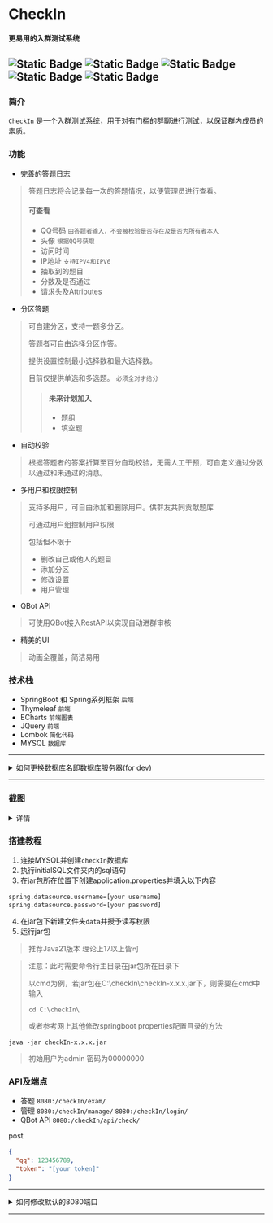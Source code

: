 # CheckIn

#### 更易用的入群测试系统
![Static Badge](https://img.shields.io/badge/Author-Etern-cyan)
![Static Badge](https://img.shields.io/badge/Language-Java-red)
![Static Badge](https://img.shields.io/badge/JavaRequire-21-red)
![Static Badge](https://img.shields.io/badge/Version-1.0.0-blue)
![Static Badge](https://img.shields.io/badge/Status-Developing-green)
---

### 简介

`CheckIn` 是一个入群测试系统，用于对有门槛的群聊进行测试，以保证群内成员的素质。

### 功能

- 完善的答题日志
> 答题日志将会记录每一次的答题情况，以便管理员进行查看。
>
> #### 可查看
> - QQ号码 `由答题者输入，不会被校验是否存在及是否为所有者本人`
> - 头像 `根据QQ号获取`
> - 访问时间
> - IP地址 `支持IPV4和IPV6`
> - 抽取到的题目
> - 分数及是否通过
> - 请求头及Attributes

- 分区答题
> 可自建分区，支持一题多分区。
> 
> 答题者可自由选择分区作答。
> 
> 提供设置控制最小选择数和最大选择数。
> 
> 目前仅提供单选和多选题。 `必须全对才给分`
> > #### 未来计划加入
> > - 题组
> > - 填空题

- 自动校验
> 根据答题者的答案折算至百分自动校验，无需人工干预，可自定义通过分数以通过和未通过的消息。

- 多用户和权限控制
> 支持多用户，可自由添加和删除用户。供群友共同贡献题库
> 
> 可通过用户组控制用户权限
> 
> 包括但不限于
> - 删改自己或他人的题目
> - 添加分区
> - 修改设置
> - 用户管理

- QBot API
> 可使用QBot接入RestAPI以实现自动进群审核

- 精美的UI
> 动画全覆盖，简洁易用

### 技术栈
- SpringBoot 和 Spring系列框架 `后端`
- Thymeleaf `前端`
- ECharts `前端图表`
- JQuery `前端`
- Lombok `简化代码`
- MYSQL `数据库`

---
<details>
<summary>如何更换数据库名即数据库服务器(for dev)</summary>

更改application.properties中的
```properties
spring.datasource.url
spring.datasource.username
spring.datasource.password
```

eg.
```properties
spring.datasource.url=jdbc:mysql://localhost:3306/checkIn?useUnicode=true&characterEncoding=utf-8&useSSL=false&serverTimezone=Asia/Shanghai
spring.datasource.username=root
spring.datasource.password=114514
```

并手工修改源码中的pom.xml并添加jdbc驱动后构建打包
参考SpringData更换数据库的方式
</details>

---

### 截图

<details>
<summary>详情</summary>

![1.png](/screenshots/1.png "1")
![2.png](/screenshots/2.png "2")
![3.png](/screenshots/3.png "3")
![4.png](/screenshots/4.png "4")
![5.png](/screenshots/5.png "5")
![6.png](/screenshots/6.png "6")
![7.png](/screenshots/7.png "7")
![8.png](/screenshots/8.png "8")
![9.png](/screenshots/9.png "9")

</details>

### 搭建教程
1. 连接MYSQL并创建`checkIn`数据库
2. 执行initialSQL文件夹内的sql语句
3. 在jar包所在位置下创建application.properties并填入以下内容
```properties
spring.datasource.username=[your username]
spring.datasource.password=[your password]
```
4. 在jar包下新建文件夹`data`并授予读写权限
5. 运行jar包
> 推荐Java21版本 理论上17以上皆可

> 注意：此时需要命令行主目录在jar包所在目录下
> 
> 以cmd为例，若jar包在C:\checkIn\checkIn-x.x.x.jar下，则需要在cmd中输入
> ```shell
> cd C:\checkIn\
> ```
> 或者参考网上其他修改springboot properties配置目录的方法

```shell
java -jar checkIn-x.x.x.jar
```
> 初始用户为admin 密码为00000000

### API及端点
- 答题 `8080:/checkIn/exam/`
- 管理 `8080:/checkIn/manage/` `8080:/checkIn/login/`
- QBot API `8080:/checkIn/api/check/`

post
```json
{
  "qq": 123456789,
  "token": "[your token]"
}
```
---
<details>
<summary>如何修改默认的8080端口</summary>

在application.properties中添加
```properties
server.port=[your port]
```
</details>

---